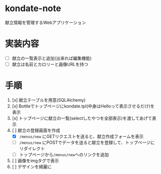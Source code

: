 # kondate-note
献立情報を管理するWebアプリケーション

# 実装内容
* [ ] 献立の一覧表示と追加(出来れば編集機能)
* [ ] 献立は名前とカロリーと画像URLを持つ

# 手順

1. [x] 献立テーブルを用意(SQLAlchemy)
2. [x] Bottleでトップページにkondate.tpl(中身はHelloって表示させるだけ)を表示
3. [x] トップページに献立の一覧(selectしたやつを全部表示)を渡してあげて表示
4. [ ] 献立の登録画面を作成
    * [x] `/menus/new` にGETリクエストを送ると、献立作成フォームを表示
    * [ ] `/menus/new` にPOSTでデータを送ると献立を登録して、トップページにリダイレクト
    * [ ] トップページから`/menus/new`へのリンクを追加
5. [ ] 画像をimgタグで表示
6. [ ] デザインを綺麗に
